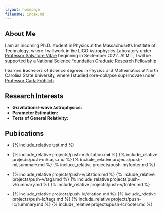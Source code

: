 ```yaml
---
layout: homepage
filename: index.md
---
```


## About Me

I am an incoming Ph.D. student in Physics at the Massachusetts Institute of Technology, where I will work in the LIGO Astrophysics Laboratory under [Professor Salvatore Vitale](https://physics.mit.edu/faculty/salvatore-vitale/) beginning in September 2022. At MIT, I will be supported by a [National Science Foundation Graduate Research Fellowship](https://physics.sciences.ncsu.edu/2022/04/19/university-fellowships-office-announces-nsf-graduate-research-fellowship-program-awards/).

I earned Bachelors of Science degrees in Physics and Mathematics
at North Carolina State University, where I studied core-collapse supernovae 
under [Professor Carla Fröhlich](http://astro.physics.ncsu.edu/~cfrohli/).

## Research Interests

- **Gravitational-wave Astrophysics:** 
- **Parameter Estimation:** 
- **Tests of General Relativity:**

## Publications

- {% include_relative test.md %}

- {% include_relative projects/push-ml/citation.md %}
  {% include_relative projects/push-ml/tags.md %}
  {% include_relative projects/push-ml/summary.md %}
  {% include_relative projects/push-ml/footer.md %}

- {% include_relative projects/push-v/citation.md %}
  {% include_relative projects/push-v/tags.md %}
  {% include_relative projects/push-v/summary.md %}
  {% include_relative projects/push-v/footer.md %}
  
- {% include_relative projects/push-lc/citation.md %}
  {% include_relative projects/push-lc/tags.md %}
  {% include_relative projects/push-lc/summary.md %}
  {% include_relative projects/push-lc/footer.md %}